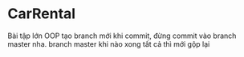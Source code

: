 # CarRental
Bài tập lớn OOP
tạo branch mới khi commit, đừng commit vào branch master nha. branch master khi nào xong tất cả thì mới gộp lại

